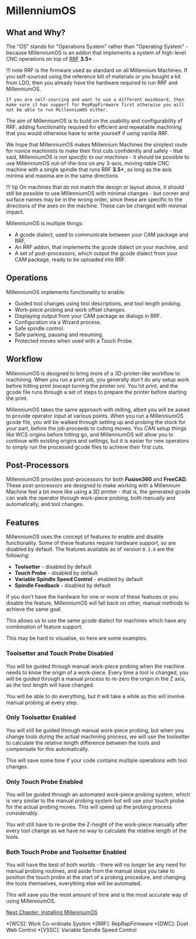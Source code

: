 # MillenniumOS

## What and Why?

The "OS" stands for "Operations System" rather than "Operat*ing* System" - because MillenniumOS is an addon that implements a system of high-level CNC operations on top of [RRF](https://www.reprapfirmware.org/) **3.5+**.

!!! note
    RRF is the firmware used as standard on all Millennium Machines. If you self-sourced using the reference bill of materials or you bought a kit from LDO, then you already have the hardware required to run RRF and MillenniumOS.

    If you are self-sourcing and want to use a different mainboard, then make sure it has support for RepRapFirmware first otherwise you will not be able to run MillenniumOS either.

The aim of MillenniumOS is to build on the usability and configurability of RRF, adding functionality required for efficient and repeatable machining that you would otherwise have to write yourself if using vanilla RRF.

We hope that MillenniumOS makes Millennium Machines the simplest route for novice machinists to make their first cuts confidently and safely - that said, MillenniumOS *is not specific to our machines* - it should be possible to use MillenniumOS out-of-the-box on any 3-axis, moving-table CNC machine with a single spindle that runs RRF **3.5+**, as long as the axis minima and maxima are in the same directions

!!! tip
    On machines that do not match the design or layout above, it should still be possible to use MillenniumOS with minimal changes - but corner and surface names may be in the wrong order, since these are specific to the directions of the axes on the machine. These can be changed with minimal impact.

MillenniumOS is multiple things:

* A gcode dialect, used to communicate between your CAM package and RRF,
* An RRF addon, that implements the gcode dialect on your machine, and
* A set of post-processors, which output the gcode dialect from your CAM package, ready to be uploaded into RRF.

## Operations

MillenniumOS implements functionality to enable:

* Guided tool changes using tool descriptions, and tool length probing.
* Work-piece probing and work offset changes.
* Displaying output from your CAM package as dialogs in RRF.
* Configuration via a Wizard process.
* Safe spindle control.
* Safe parking, pausing and resuming.
* Protected moves when used with a Touch Probe.

## Workflow

MillenniumOS is designed to bring more of a 3D-printer-like workflow to machining. When you run a print job, you generally don't do any setup work before hitting print (except turning the printer on). You hit print, and the gcode file runs through a set of steps to prepare the printer before starting the print.

MillenniumOS takes the same approach with milling, albeit you will be asked to provide operator input at various points. When you run a MillenniumOS gcode file, you will be walked through setting up and probing the stock for your part, before the job proceeds to cutting moves. You *CAN* setup things like WCS origins before hitting go, and MillenniumOS will allow you to continue with existing origins and settings, but it is easier for new operators to simply run the processed gcode files to achieve their first cuts.

## Post-Processors

MillenniumOS provides post-processors for both **Fusion360** and **FreeCAD**. These post-processors are designed to make working with a Millennium Machine feel a bit more like using a 3D printer - that is, the generated gcode can walk the operator through work-piece probing, both manually and automatically, and tool changes.

## Features

MillenniumOS uses the concept of features to enable and disable functionality. Some of these features require hardware support, so are disabled by default. The features available as of version `0.3.0` are the following:

* **Toolsetter** - disabled by default
* **Touch Probe** - disabled by default
* **Variable Spindle Speed Control** - enabled by default
* **Spindle Feedback** - disabled by default

If you don't have the hardware for one or more of these features or you disable the feature, MillenniumOS will fall back on other, manual methods to achieve the same goal.

This allows us to use the same gcode dialect for machines which have any combination of feature support.

This may be hard to visualise, so here are some examples:

### Toolsetter and Touch Probe Disabled

You will be guided through manual work-piece probing when the machine needs to know the origin of a work-piece. Every time a tool is changed, you will be guided through a manual process to re-zero the origin in the Z axis, as the tool length will have changed.

You will be able to do everything, but it will take a while as this will involve manual probing at every step.

### Only Toolsetter Enabled

You will still be guided through manual work-piece probing, but when you change tools during the actual machining process, we will use the toolsetter to calculate the relative length difference between the tools and compensate for this automatically.

This will save some time if your code contains multiple operations with tool changes.

### Only Touch Probe Enabled

You will be guided through an automated work-piece probing system, which is very similar to the manual probing system but will use your touch probe for the actual probing moves. This will speed up the probing process *considerably*.

You will still have to re-probe the Z-height of the work-piece manually after every tool change as we have no way to calculate the relative length of the tools.

### Both Touch Probe and Toolsetter Enabled

You will have the best of both worlds - there will no longer be any need for manual probing routines, and aside from the manual steps you take to position the touch probe at the start of a probing procedure, and changing the tools themselves, everything else will be automated.

This will save you the most amount of time and is the most accurate way of using MillenniumOS.

[Next Chapter: Installing MillenniumOS](./20_installation.md)

*[WCS]: Work Co-ordinate System
*[RRF]: RepRapFirmware
*[DWC]: Duet Web Control
*[VSSC]: Variable Spindle Speed Control
